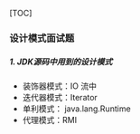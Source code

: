[TOC]

### 设计模式面试题

##### 1. JDK源码中用到的设计模式

- 装饰器模式：IO 流中 
- 迭代器模式：Iterator 
- 单利模式： java.lang.Runtime 
- 代理模式：RMI 



